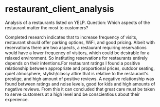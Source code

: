 # restaurant_client_analysis
Analysis of a restaurants listed on YELP.
Question:
Which aspects of the restaurant matter the most to customers?


Completed research indicates that to increase frequency of visits, restaurant should offer parking options, WiFi, and good pricing. 
Albeit with reservations there are two aspects, a restaurant requiring reservations would have a lower frequency of 
visitors, which could be desirable for a relaxed environment. So instituting reservations for restaurants entirely 
depends on their intentions.For restaurant ratings I found a positive relationship between appropriate and 
proportional prices, outdoor seating, quiet atmosphere, stylish/classy attire that is relative to the restaurant's 
prestige, and high amount of positive reviews. A negative relationship was found between ratings and noise levels, 
good for kids and high amounts of negative reviews. From this it can concluded that great care must be taken to 
serve customers at a high level and be conscientious about their experience.
